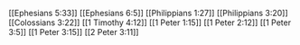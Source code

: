 [[Ephesians 5:33]]
[[Ephesians 6:5]]
[[Philippians 1:27]]
[[Philippians 3:20]]
[[Colossians 3:22]]
[[1 Timothy 4:12]]
[[1 Peter 1:15]]
[[1 Peter 2:12]]
[[1 Peter 3:5]]
[[1 Peter 3:15]]
[[2 Peter 3:11]]
